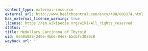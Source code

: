 ```yaml
---
content_type: external-resource
external_url: http://www.healthcentral.com/ency/408/000374.html
has_external_license_warning: true
license: https://en.wikipedia.org/wiki/All_rights_reserved
status: ''
title: Medullary Carcinoma of Thyroid
uid: 0040a028-246e-4bb6-84e7-b5cbfc3080c0
wayback_url: ''
---
```

